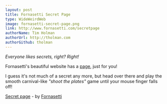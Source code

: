 ```yaml
---
layout: post
title: Fornasetti Secret Page
type: WideWeirdWeb
image: fornasetti-secret-page.png
link: http://www.fornasetti.com/secretpage
authorName: Tim Holman
authorUrl: http://tholman.com
authorGithub: tholman
---
```


_Everyone likes secrets, right? Right!_

Fornasetti's beautiful website has a [page](http://www.fornasetti.com/secretpage), just for you!

I guess it's not much of a secret any more, but head over there and play the smooth carnival-like _"shoot the plates"_ game until your mouse finger falls off!

[Secret page](http://www.fornasetti.com/secretpage) - by [Fornasetti](http://www.fornasetti.com)
